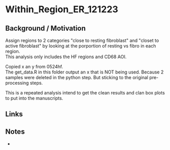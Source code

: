 # Within\_Region\_ER\_121223

## Background / Motivation
Assign regions to 2 categories "close to resting fibroblast" and "closet to active fibroblast" by looking at the porportion of resting vs fibro in each region.<br>
This analysis only includes the HF regions and CD68 AOI. <br>

Copied x an y from 0524hf. <br>
The get_data.R in this folder output an x that is NOT being used. Because 2 samples were deleted in the python step.
But sticking to the original pre-processing steps.

This is a repeated analysis intend to get the clean results and clan box plots to put into the manuscripts. 
## Links
[]()



## Notes
* 